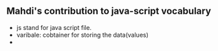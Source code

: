## Mahdi's contribution to java-script vocabulary 

* js stand for java script file.
* varibale: cobtainer for storing the data(values)
* 